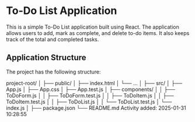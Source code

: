 # To-Do List Application




This is a simple To-Do List application built using React. The application allows users to add, mark as complete, and delete to-do items. It also keeps track of the total and completed tasks.




## Application Structure




The project has the following structure:




project-root/
│
├── public/
│ ├── index.html
│ └── ...
│
├── src/
│ ├── App.js
│ ├── App.css
│ ├── App.test.js
│ ├── components/
│ │ ├── ToDoForm.js
│ │ ├── ToDoForm.test.js
│ │ ├── ToDoItem.js
│ │ ├── ToDoItem.test.js
│ │ ├── ToDoList.js
│ │ └── ToDoList.test.js
│ └── index.js
│
├── package.json
└── README.md
Activity added: 2025-01-31 10:28:55
